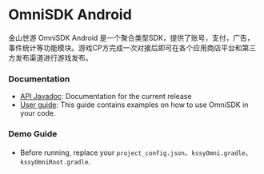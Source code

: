 OmniSDK Android
====

金山世游 OmniSDK Android 是一个聚合类型SDK，提供了账号，支付，广告，事件统计等功能模块。游戏CP方完成一次对接后即可在各个应用商店平台和第三方发布渠道进行游戏发布。

### Documentation
- [API Javadoc](https://kingsoftgames.github.io/omnisdk-android-demo/docs/api/html/-omni-s-d-k/index.html): Documentation for the current release
- [User guide](https://kingsoftgames.github.io/omnisdk-android-demo/docs/OmniSDKAndroid%E6%8E%A5%E5%85%A5%E6%96%87%E6%A1%A3.html): This guide contains examples on how to use OmniSDK in your code.

### Demo Guide

- Before running, replace your `project_config.json`、`kssyOmni.gradle`、`kssyOmniRoot.gradle`.